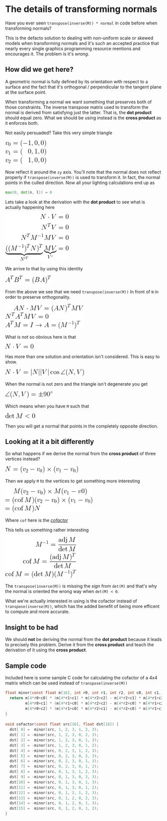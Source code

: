 # The details of transforming normals

Have you ever seen `transpose(inverse(M)) * normal` in code before when transforming normals?

This is the defacto solution to dealing with non-uniform scale or skewed models when transforming normals and it's such an accepted practice that nearly every single graphics programming resource mentions and encourages it. The problem is it's _wrong_.

## How did we get here?
A geometric normal is fully defined by its orientation with respect to a surface and the fact that it's orthogonal / perpendicular to the tangent plane at the surface point.

When transforming a normal we want something that preserves both of those constraints. The inverse transpose matrix used to transform the normal is derived from satisfying just the latter. That is, the **dot product** should equal zero. What we should be using instead is the **cross product** as it enforces both.

Not easily persuaded? Take this very simple triangle

![](tex/img2.png)

Now reflect it around the `zy` axis. You'll note that the normal does not reflect properly if `transpose(inverse(M))` is used to transform it. In fact, the normal points in the culled direction. Now all your lighting calculations end up as

```glsl
max(0, dot(n, l)) = 0
```

Lets take a look at the derivation with the **dot product** to see what is actually happening here

![](tex/img3.png)

We arrive to that by using this identity

![](tex/img1.png)

From the above we see that we need `transpose(inverse(M))`
In front of `N` in order to preserve orthogonality.

![](tex/img4.png)

What is not so obvious here is that

![](tex/img5.png)

Has more than one solution and orientation isn't considered. This is easy to show.

![](tex/img6.png)

When the normal is not zero and the triangle isn't degenerate you get

![](tex/img7.png)

Which means when you have `M` such that

![](tex/img8.png)

Then you will get a normal that points in the completely opposite direction.

## Looking at it a bit differently

So what happens if we derive the normal from the **cross product** of three vertices instead?

![](tex/img9.png)

Then we apply `M` to the vertices to get something more interesting

![](tex/img10.png)

Where `cof` here is the [_cofactor_](https://en.wikipedia.org/wiki/Minor_(linear_algebra))

This tells us something rather interesting

![](tex/img11.png)

The `transpose(inverse(M))` is missing the _sign_ from `det(M)` and that's why the normal is oriented the wrong way when `det(M) < 0`.

What we're actually interested in using is the cofactor instead of `transpose(inverse(M))`, which has the added benefit of being more efficent to compute and more accurate.

## Insight to be had
We should **not** be deriving the normal from the **dot product** because it leads to precisely this problem. Derive it from the **cross product** and teach the derivation of it using the **cross product**.

## Sample code
Included here is some sample C code for calculating the cofactor of a 4x4 matrix which can be used instead of `transpose(inverse(M))`

```c
float minor(const float m[16], int r0, int r1, int r2, int c0, int c1, int c2) {
  return m[4*r0+c0] * (m[4*r1+c1] * m[4*r2+c2] - m[4*r2+c1] * m[4*r1+c2]) -
         m[4*r0+c1] * (m[4*r1+c0] * m[4*r2+c2] - m[4*r2+c0] * m[4*r1+c2]) +
         m[4*r0+c2] * (m[4*r1+c0] * m[4*r2+c1] - m[4*r2+c0] * m[4*r1+c1]);
}

void cofactor(const float src[16], float dst[16]) {
  dst[ 0] =  minor(src, 1, 2, 3, 1, 2, 3);
  dst[ 1] = -minor(src, 1, 2, 3, 0, 2, 3);
  dst[ 2] =  minor(src, 1, 2, 3, 0, 1, 3);
  dst[ 3] = -minor(src, 1, 2, 3, 0, 1, 2);
  dst[ 4] = -minor(src, 0, 2, 3, 1, 2, 3);
  dst[ 5] =  minor(src, 0, 2, 3, 0, 2, 3);
  dst[ 6] = -minor(src, 0, 2, 3, 0, 1, 3);
  dst[ 7] =  minor(src, 0, 2, 3, 0, 1, 2);
  dst[ 8] =  minor(src, 0, 1, 3, 1, 2, 3);
  dst[ 9] = -minor(src, 0, 1, 3, 0, 2, 3);
  dst[10] =  minor(src, 0, 1, 3, 0, 1, 3);
  dst[11] = -minor(src, 0, 1, 3, 0, 1, 2);
  dst[12] = -minor(src, 0, 1, 2, 1, 2, 3);
  dst[13] =  minor(src, 0, 1, 2, 0, 2, 3);
  dst[14] = -minor(src, 0, 1, 2, 0, 1, 3);
  dst[15] =  minor(src, 0, 1, 2, 0, 1, 2);
}
```
